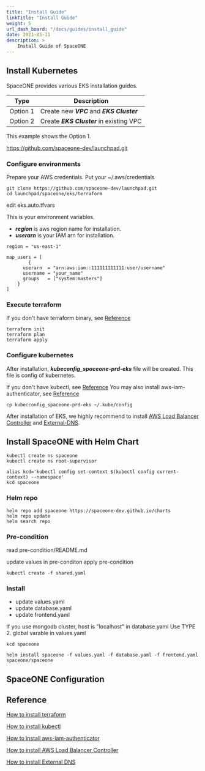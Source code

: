```yaml
---
title: "Install Guide"
linkTitle: "Install Guide"
weight: 5
url_dash_board: "/docs/guides/install_guide" 
date: 2021-05-11
description: >
    Install Guide of SpaceONE
---
```


## Install Kubernetes

SpaceONE provides various EKS installation guides.

| Type | Description |
|---   | ---   |
| Option 1 | Create new ***VPC*** and ***EKS Cluster*** |
| Option 2 | Create ***EKS Cluster*** in existing VPC |


This example shows the Option 1.

https://github.com/spaceone-dev/launchpad.git

### Configure environments

Prepare your AWS credentials. Put your ~/.aws/credentials

~~~
git clone https://github.com/spaceone-dev/launchpad.git
cd launchpad/spaceone/eks/terraform
~~~

edit eks.auto.tfvars

This is your environment variables.

* ***region*** is aws region name for installation.
* ***userarn*** is your IAM arn for installation.

~~~
region = "us-east-1"

map_users = [
		{
      userarn  = "arn:aws:iam::111111111111:user/username"
      username = "your_name"
      groups   = ["system:masters"]
    }
]

~~~

### Execute terraform

If you don't have terraform binary, see [Reference](#Reference)
~~~
terraform init
terraform plan
terraform apply
~~~

### Configure kubernetes

After installation, ***kubeconfig_spaceone-prd-eks*** file will be created. This file is config of kubernetes.

If you don't have kubectl, see [Reference](#Reference)
You may also install aws-iam-authenticator, see [Reference](#Reference)
~~~
cp kubecconfig_spaceone-prd-eks ~/.kube/config
~~~

After installation of EKS, we highly recommend to install [AWS Load Balancer Controller](#Reference) and [External-DNS](#Reference).






## Install SpaceONE with Helm Chart

~~~
kubectl create ns spaceone
kubectl create ns root-supervisor

alias kcd='kubectl config set-context $(kubectl config current-context) --namespace'
kcd spaceone
~~~

### Helm repo

~~~
helm repo add spaceone https://spaceone-dev.github.io/charts
helm repo update
helm search repo
~~~

### Pre-condition

read pre-condition/README.md

update values in pre-conditon
apply pre-condition

~~~
kubectl create -f shared.yaml
~~~

### Install

* update values.yaml
* update database.yaml 
* update frontend.yaml


If you use mongodb cluster,
host is "localhost" in database.yaml
Use TYPE 2. global varable in values.yaml

~~~
kcd spaceone

helm install spaceone -f values.yaml -f database.yaml -f frontend.yaml spaceone/spaceone

~~~

## SpaceONE Configuration


## Reference

[How to install terraform](https://learn.hashicorp.com/tutorials/terraform/install-cli)

[How to install kubectl](https://kubernetes.io/docs/tasks/tools/)

[How to install aws-iam-authenticator](https://docs.aws.amazon.com/eks/latest/userguide/install-aws-iam-authenticator.html)

[How to install AWS Load Balancer Controller](https://docs.aws.amazon.com/eks/latest/userguide/aws-load-balancer-controller.html)

[How to install External DNS](https://github.com/spaceone-dev/launchpad/tree/master/spaceone/external-dns)

